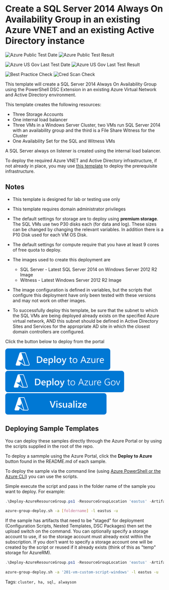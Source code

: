 # Create a SQL Server 2014 Always On Availability Group in an existing Azure VNET and an existing Active Directory instance

![Azure Public Test Date](https://portal.azure.com/#create/Microsoft.Template/uri/https://raw.githubusercontent.com/mbhayes0813/azure-quickstart-templates/master/application-workloads/sql/sqlvm-alwayson-cluster/azuredeploy.json)
![Azure Public Test Result](https://azurequickstartsservice.blob.core.windows.net/badges/application-workloads/sql/sql-server-2014-alwayson-existing-vnet-and-ad/PublicDeployment.svg)

![Azure US Gov Last Test Date](https://azurequickstartsservice.blob.core.windows.net/badges/application-workloads/sql/sql-server-2014-alwayson-existing-vnet-and-ad/FairfaxLastTestDate.svg)
![Azure US Gov Last Test Result](https://azurequickstartsservice.blob.core.windows.net/badges/application-workloads/sql/sql-server-2014-alwayson-existing-vnet-and-ad/FairfaxDeployment.svg)

![Best Practice Check](https://azurequickstartsservice.blob.core.windows.net/badges/application-workloads/sql/sql-server-2014-alwayson-existing-vnet-and-ad/BestPracticeResult.svg)
![Cred Scan Check](https://azurequickstartsservice.blob.core.windows.net/badges/application-workloads/sql/sql-server-2014-alwayson-existing-vnet-and-ad/CredScanResult.svg)

This template will create a SQL Server 2014 Always On Availability Group using the PowerShell DSC Extension in an existing Azure Virtual Network and Active Directory environment.

This template creates the following resources:

+ Three Storage Accounts
+ One internal load balancer
+ Three VMs in a Windows Server Cluster, two VMs run SQL Server 2014 with an availability group and the third is a File Share Witness for the Cluster
+ One Availability Set for the SQL and Witness VMs

A SQL Server always on listener is created using the internal load balancer.

To deploy the required Azure VNET and Active Directory infrastructure, if not already in place, you may use [this template](https://github.com/Azure/azure-quickstart-templates/tree/master/active-directory-new-domain-ha-2-dc) to deploy the prerequisite infrastructure.

## Notes

+ This template is designed for lab or testing use only
+ This template requires domain administrator privileges
+ The default settings for storage are to deploy using **premium storage**.  The SQL VMs use two P30 disks each (for data and log).  These sizes can be changed by changing the relevant variables. In addition there is a P10 Disk used for each VM OS Disk.

+ The default settings for compute require that you have at least 9 cores of free quota to deploy.

+ The images used to create this deployment are
  + SQL Server - Latest SQL Server 2014 on Windows Server 2012 R2 Image
  + Witness - Latest Windows Server 2012 R2 Image

+ The image configuration is defined in variables, but the scripts that configure this deployment have only been tested with these versions and may not work on other images.

+ To successfully deploy this template, be sure that the subnet to which the SQL VMs are being deployed already exists on the specified Azure virtual network, AND this subnet should be defined in Active Directory Sites and Services for the appropriate AD site in which the closest domain controllers are configured.

Click the button below to deploy from the portal

[![Deploy To Azure](https://raw.githubusercontent.com/Azure/azure-quickstart-templates/master/1-CONTRIBUTION-GUIDE/images/deploytoazure.svg?sanitize=true)]("https://portal.azure.com/#create/Microsoft.Template/uri/https://raw.githubusercontent.com/mbhayes0813/azure-quickstart-templates/master/application-workloads/sql/sqlvm-alwayson-cluster/azuredeploy.json")  [![Deploy To Azure US Gov](https://raw.githubusercontent.com/Azure/azure-quickstart-templates/master/1-CONTRIBUTION-GUIDE/images/deploytoazuregov.svg?sanitize=true)]("https://portal.azure.us/#create/Microsoft.Template/uri/https%3A%2F%2Fraw.githubusercontent.com%2FAzure%2Fazure-quickstart-templates%2Fmaster%2Fapplication-workloads%2Fsql%2Fsql-server-2014-alwayson-existing-vnet-and-ad%2Fazuredeploy.json")  [![Visualize](https://raw.githubusercontent.com/Azure/azure-quickstart-templates/master/1-CONTRIBUTION-GUIDE/images/visualizebutton.svg?sanitize=true)]("http://armviz.io/#/?load=https%3A%2F%2Fraw.githubusercontent.com%2FAzure%2Fazure-quickstart-templates%2Fmaster%2Fapplication-workloads%2Fsql%2Fsql-server-2014-alwayson-existing-vnet-and-ad%2Fazuredeploy.json")

## Deploying Sample Templates

You can deploy these samples directly through the Azure Portal or by using the scripts supplied in the root of the repo.

To deploy a sammple using the Azure Portal, click the **Deploy to Azure** button found in the README.md of each sample.

To deploy the sample via the command line (using [Azure PowerShell or the Azure CLI](https://azure.microsoft.com/en-us/downloads/)) you can use the scripts.

Simple execute the script and pass in the folder name of the sample you want to deploy.  For example:

```PowerShell
.\Deploy-AzureResourceGroup.ps1 -ResourceGroupLocation 'eastus' -ArtifactsStagingDirectory '[foldername]'
```
```bash
azure-group-deploy.sh -a [foldername] -l eastus -u
```
If the sample has artifacts that need to be "staged" for deployment (Configuration Scripts, Nested Templates, DSC Packages) then set the upload switch on the command.
You can optionally specify a storage account to use, if so the storage account must already exist within the subscription.  If you don't want to specify a storage account
one will be created by the script or reused if it already exists (think of this as "temp" storage for AzureRM).

```PowerShell
.\Deploy-AzureResourceGroup.ps1 -ResourceGroupLocation 'eastus' -ArtifactsStagingDirectory '201-vm-custom-script-windows' -UploadArtifacts 
```
```bash
azure-group-deploy.sh -a '201-vm-custom-script-windows' -l eastus -u
```
Tags: ``cluster, ha, sql, alwayson``
